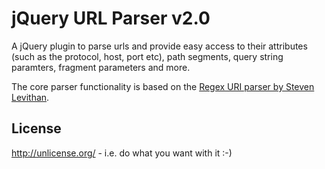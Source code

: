 jQuery URL Parser v2.0
======================

A jQuery plugin to parse urls and provide easy access to their attributes (such as the protocol, host, port etc), path segments, query string paramters, fragment parameters and more.

The core parser functionality is based on the [Regex URI parser by Steven Levithan](http://blog.stevenlevithan.com/archives/parseuri).

License
-------

http://unlicense.org/ - i.e. do what you want with it :-)